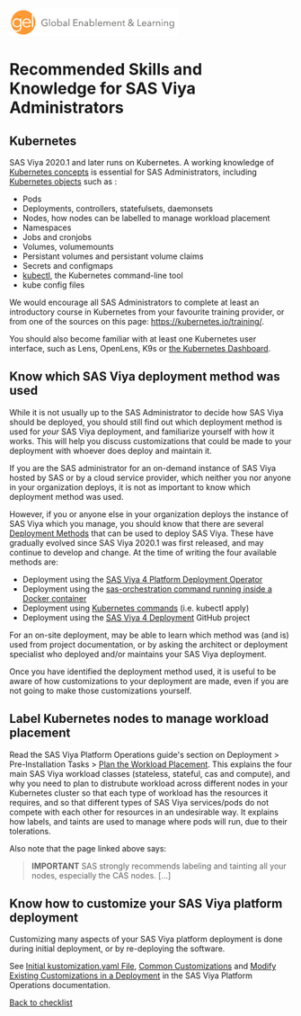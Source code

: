 ![Global Enablement & Learning](/img/gel_banner_logo_tech-partners.jpg)

# Recommended Skills and Knowledge for SAS Viya Administrators

## Kubernetes

SAS Viya 2020.1 and later runs on Kubernetes. A working knowledge of [Kubernetes
concepts](https://kubernetes.io/docs/home/) is essential for SAS Administrators, including [Kubernetes objects](https://kubernetes.io/docs/concepts/overview/working-with-objects/kubernetes-objects/) such as :

* Pods
* Deployments, controllers, statefulsets, daemonsets
* Nodes, how nodes can be labelled to manage workload placement
* Namespaces
* Jobs and cronjobs
* Volumes, volumemounts
* Persistant volumes and persistant volume claims
* Secrets and configmaps
* [kubectl](https://kubernetes.io/docs/reference/kubectl/), the Kubernetes command-line tool
* kube config files

We would encourage all SAS Administrators to complete at least an introductory course in Kubernetes from your favourite training provider, or from one of the sources on this page: https://kubernetes.io/training/.

You should also become familiar with at least one Kubernetes user interface, such as Lens, OpenLens, K9s or [the Kubernetes Dashboard](https://kubernetes.io/docs/tasks/access-application-cluster/web-ui-dashboard/).

## Know which SAS Viya deployment method was used

While it is not usually up to the SAS Administrator to decide how SAS Viya should be deployed, you should still find out which deployment method is used for *your* SAS Viya deployment, and familiarize yourself with how it works. This will help you discuss customizations that could be made to your deployment with whoever does deploy and maintain it.

If you are the SAS administrator for an on-demand instance of SAS Viya hosted by SAS or by a cloud service provider, which neither you nor anyone in your organization deploys, it is not as important to know which deployment method was used.

However, if you or anyone else in your organization deploys the instance of SAS Viya which you manage, you should know that there are several [Deployment Methods](https://go.documentation.sas.com/doc/en/itopscdc/default/itopscon/p0839p972nrx25n1dq264egtgrcq.htm) that can be used to deploy SAS Viya. These have gradually evolved since SAS Viya 2020.1 was first released, and may continue to develop and change. At the time of writing the four available methods are:

* Deployment using the [SAS Viya 4 Platform Deployment Operator](https://go.documentation.sas.com/doc/en/itopscdc/default/dplyml0phy0dkr/p127f6y30iimr6n17x2xe9vlt54q.htm#p0lhaw04t8hfhjn1cn1gadt5gbph)
* Deployment using the [sas-orchestration command running inside a Docker container](https://go.documentation.sas.com/doc/en/itopscdc/default/dplyml0phy0dkr/p127f6y30iimr6n17x2xe9vlt54q.htm#p18cfbdx5dzwoan1qsvtitxg2nir)
* Deployment using [Kubernetes commands](https://go.documentation.sas.com/doc/en/itopscdc/default/dplyml0phy0dkr/p127f6y30iimr6n17x2xe9vlt54q.htm#p0n0x0jvog312an1wggpgnam1jsw) (i.e. kubectl apply)
* Deployment using the [SAS Viya 4 Deployment](http://github.com/sassoftware/viya4-deployment) GitHub project

For an on-site deployment, may be able to learn which method was (and is) used from project documentation, or by asking the architect or deployment specialist who deployed and/or maintains your SAS Viya deployment.

Once you have identified the deployment method used, it is useful to be aware of how customizations to your deployment are made, even if you are not going to make those customizations yourself.

## Label Kubernetes nodes to manage workload placement

Read the SAS Viya Platform Operations guide's section on Deployment > Pre-Installation Tasks > [Plan the Workload Placement](https://go.documentation.sas.com/doc/en/itopscdc/default/dplyml0phy0dkr/p0om33z572ycnan1c1ecfwqntf24.htm). This explains the four main SAS Viya workload classes (stateless, stateful, cas and compute), and why you need to plan to distrubute workload across different nodes in your Kubernetes cluster so that each type of workload has the resources it requires, and so that different types of SAS Viya services/pods do not compete with each other for resources in an undesirable way. It explains how labels, and taints are used to manage where pods will run, due to their tolerations.

Also note that the page linked above says:

> **IMPORTANT** SAS strongly recommends labeling and tainting all your nodes, especially the CAS nodes. [...]

## Know how to customize your SAS Viya platform deployment

Customizing many aspects of your SAS Viya platform deployment is done during initial deployment, or by re-deploying the software.

See [Initial kustomization.yaml File](https://go.documentation.sas.com/doc/en/itopscdc/default/dplyml0phy0dkr/n0g237aqo6pz1in1t19wjb94j9bi.htm), [Common Customizations](https://go.documentation.sas.com/doc/en/itopscdc/v_037/dplyml0phy0dkr/n08u2yg8tdkb4jn18u8zsi6yfv3d.htm) and [Modify Existing Customizations in a Deployment](https://go.documentation.sas.com/doc/en/itopscdc/default/dplyml0phy0dkr/n1f2q6pp0gjheqn1jl204vptrubs.htm) in the SAS Viya Platform Operations documentation.

[Back to checklist](../checklist.md)